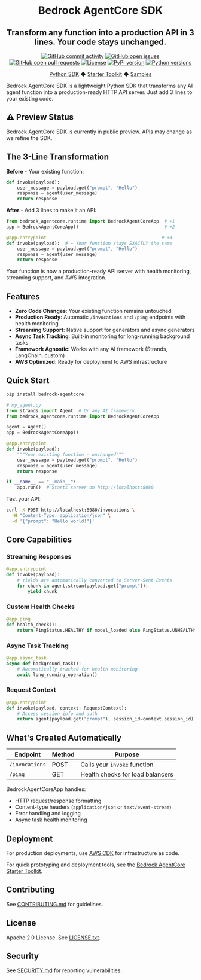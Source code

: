 <div align="center">
  <h1>
    Bedrock AgentCore SDK
  </h1>

  <h2>
    Transform any function into a production API in 3 lines. Your code stays unchanged.
  </h2>

  <div align="center">
    <a href="https://github.com/aws/bedrock-agentcore-sdk-python/graphs/commit-activity"><img alt="GitHub commit activity" src="https://img.shields.io/github/commit-activity/m/aws/bedrock-agentcore-sdk-python"/></a>
    <a href="https://github.com/aws/bedrock-agentcore-sdk-python/issues"><img alt="GitHub open issues" src="https://img.shields.io/github/issues/aws/bedrock-agentcore-sdk-python"/></a>
    <a href="https://github.com/aws/bedrock-agentcore-sdk-python/pulls"><img alt="GitHub open pull requests" src="https://img.shields.io/github/issues-pr/aws/bedrock-agentcore-sdk-python"/></a>
    <a href="https://github.com/aws/bedrock-agentcore-sdk-python/blob/main/LICENSE"><img alt="License" src="https://img.shields.io/github/license/aws/bedrock-agentcore-sdk-python"/></a>
    <a href="https://pypi.org/project/bedrock-agentcore"><img alt="PyPI version" src="https://img.shields.io/pypi/v/bedrock-agentcore"/></a>
    <a href="https://python.org"><img alt="Python versions" src="https://img.shields.io/pypi/pyversions/bedrock-agentcore"/></a>
  </div>

  <p>
    <a href="https://github.com/aws/bedrock-agentcore-sdk-python">Python SDK</a>
    ◆ <a href="https://github.com/aws/bedrock-agentcore-starter-toolkit">Starter Toolkit</a>
    ◆ <a href="https://github.com/awslabs/amazon-bedrock-agentcore-samples">Samples</a>
  </p>
</div>

Bedrock AgentCore SDK is a lightweight Python SDK that transforms any AI agent function into a production-ready HTTP API server. Just add 3 lines to your existing code.

## ⚠️ Preview Status

Bedrock AgentCore SDK is currently in public preview. APIs may change as we refine the SDK.

## The 3-Line Transformation

**Before** - Your existing function:
```python
def invoke(payload):
    user_message = payload.get("prompt", "Hello")
    response = agent(user_message)
    return response
```

**After** - Add 3 lines to make it an API:
```python
from bedrock_agentcore.runtime import BedrockAgentCoreApp  # +1
app = BedrockAgentCoreApp()                                # +2

@app.entrypoint                                           # +3
def invoke(payload):  # ← Your function stays EXACTLY the same
    user_message = payload.get("prompt", "Hello")
    response = agent(user_message)
    return response
```

Your function is now a production-ready API server with health monitoring, streaming support, and AWS integration.

## Features

- **Zero Code Changes**: Your existing function remains untouched
- **Production Ready**: Automatic `/invocations` and `/ping` endpoints with health monitoring
- **Streaming Support**: Native support for generators and async generators
- **Async Task Tracking**: Built-in monitoring for long-running background tasks
- **Framework Agnostic**: Works with any AI framework (Strands, LangChain, custom)
- **AWS Optimized**: Ready for deployment to AWS infrastructure

## Quick Start

```bash
pip install bedrock-agentcore
```

```python
# my_agent.py
from strands import Agent  # Or any AI framework
from bedrock_agentcore.runtime import BedrockAgentCoreApp

agent = Agent()
app = BedrockAgentCoreApp()

@app.entrypoint
def invoke(payload):
    """Your existing function - unchanged"""
    user_message = payload.get("prompt", "Hello")
    response = agent(user_message)
    return response

if __name__ == "__main__":
    app.run()  # Starts server on http://localhost:8080
```

Test your API:
```bash
curl -X POST http://localhost:8080/invocations \
  -H "Content-Type: application/json" \
  -d '{"prompt": "Hello world!"}'
```

## Core Capabilities

### Streaming Responses
```python
@app.entrypoint
def invoke(payload):
    # Yields are automatically converted to Server-Sent Events
    for chunk in agent.stream(payload.get("prompt")):
        yield chunk
```

### Custom Health Checks
```python
@app.ping
def health_check():
    return PingStatus.HEALTHY if model_loaded else PingStatus.UNHEALTHY
```

### Async Task Tracking
```python
@app.async_task
async def background_task():
    # Automatically tracked for health monitoring
    await long_running_operation()
```

### Request Context
```python
@app.entrypoint
def invoke(payload, context: RequestContext):
    # Access session info and auth
    return agent(payload.get("prompt"), session_id=context.session_id)
```

## What's Created Automatically

| Endpoint | Method | Purpose |
|----------|--------|---------|
| `/invocations` | POST | Calls your `invoke` function |
| `/ping` | GET | Health checks for load balancers |

BedrockAgentCoreApp handles:
- HTTP request/response formatting
- Content-type headers (`application/json` or `text/event-stream`)
- Error handling and logging
- Async task health monitoring

## Deployment

For production deployments, use [AWS CDK](https://aws.amazon.com/cdk/) for infrastructure as code.

For quick prototyping and deployment tools, see the [Bedrock AgentCore Starter Toolkit](https://github.com/aws/bedrock-agentcore-starter-toolkit).

## Contributing

See [CONTRIBUTING.md](CONTRIBUTING.md) for guidelines.

## License

Apache 2.0 License. See [LICENSE.txt](LICENSE.txt).

## Security

See [SECURITY.md](SECURITY.md) for reporting vulnerabilities.
